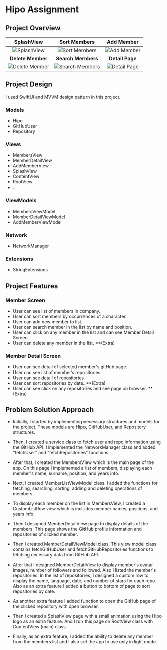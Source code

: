 # Hipo Assignment

## Project Overview

| **SplashView** | **Sort Members** | **Add Member** |
|:---:|:---:|:---:|
| ![SplashView](https://media.giphy.com/media/qTUKy0xYI6sGVPEUaB/giphy.gif) | ![Sort Members](https://media.giphy.com/media/nU9NWWBVSLukyGoZbn/giphy.gif) | ![Add Member](https://media.giphy.com/media/VSvm3A5m2uHMhNbXcL/giphy.gif) |
| **Delete Member** | **Search Members** | **Detail Page** |
| ![Delete Member](https://media.giphy.com/media/4RG8MG3Z8JXrh7RCnE/giphy.gif) | ![Search Members](https://media.giphy.com/media/jnezvV5xD4OdtaNudL/giphy.gif) | ![Detail Page](https://media.giphy.com/media/0YoDDnKqw0l9YbwLEv/giphy.gif) |




## Project Design

I used SwiftUI and MVVM design pattern in this project.

### Models
- Hipo
- GitHubUser
- Repository

### Views
- MembersView
- MemberDetailView
- AddMemberView
- SplashView
- ContentView
- RootView
- …

### ViewModels
- MembersViewModel
- MemberDetailViewModel
- AddMemberViewModel

### Network
- NetworkManager

### Extensions
- StringExtensions


## Project Features

### Member Screen 

- User can see list of members in company.
- User can sort members by occurrences of a character.
- User can add new member to list.
- User can search member in the list by name and position.
- User can click on any member in the list and can see Member Detail Screen.
- User can delete any member in the list. **(Extra)

### Member Detail Screen

- User can see detail of selected member's gitHub page.
- User can see list of member’s repositories.
- User can see detail of repositories.
- User can sort repositories by date. **(Extra)
- User can see click on any repositories and see page on browser. **(Extra)

## Problem Solution Approach

- Initially, I started by implementing necessary structures and models for the project. These models are Hipo, GitHubUser, and Repository structures.

- Then, I created a service class to fetch user and repo information using the GitHub API. I implemented the NetworkManager class and added “fetchUser” and “fetchRepositories” functions.

- After that, I created the MembersView which is the main page of the app. On this page I implemented a list of members, displaying each member's name, surname, position, and years info.

- Next, I created MemberListViewModel class. I added the functions for fetching, searching, sorting, adding and deleting operations of members.

- To display each member on the list in MembersView, I created a CustomListRow view which is includes member names, positions, and years info.

- Then I designed MemberDetailView page to display details of the members. This page shows the GitHub profile information and repositories of clicked member.

- Then I created MemberDetailViewModel class. This view model class contains fetchGitHubUser and fetchGitHubRepositories functions to fetching necessary data from GitHub API.

- After that I designed MemberDetailView to display member's avatar images, number of followers and followed. Also I listed the member's repositories. In the list of repositories, I designed a custom row to display the name, language, date, and number of stars for each repo. Also as an extra feature I added a button to bottom of page to sort repositories by date.

- As another extra feature I added function to open the GitHub page of the clicked repository with open browser.

- Then I created a SplashView page with a small animation using the Hipo logo as an extra feature. And I run this page on RootView class with ContentView (main) class.

- Finally, as an extra feature, I added the ability to delete any member from the members list and I also set the app to use only in light mode.
